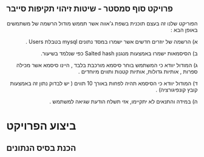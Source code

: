 
<p dir="rtl">

## פרויקט סוף סמסטר - שיטות זיהוי תקיפות סייבר

<p dir="rtl">
הפוריקט שלנו זה בעצם תוכנית בשפת ג'אווה אשר תממש מודול הרשמה של משתמשים באופן הבא : 
</p>
<p dir="rtl">
א) 	הרשמה של יוזרים חדשים אשר ישמרו במסד נתונים 
mysql בטבלת Users .

<p dir="rtl">
ב) 	הסיסמאות ישמרו באמצעות מנגנון 
Salted hash כפי שנלמד בשיעור.

<p dir="rtl">
ג) 	המודול יוודא כי המשתמש בוחר סיסמא מורכבת בלבד , היינו סיסמא אשר מכילה ספרות , אותיות גדולות, אותיות קטנות ותווים מיוחדים . 
<p dir="rtl">
ד) 	המודול יוודא כי הסיסמא תהיה לפחות באורך 10 תווים ( יש  לבדוק נתון זה באמצעות קובץ קונפיגורציה) .
<p dir="rtl">
ה) 	במידה והתנאים לא יתקיימו, אזי תשלח הודעת שגיאה למשתמש .

</p>

# ביצוע הפרויקט

## הכנת בסיס הנתונים

